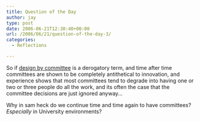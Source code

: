 ```yaml
---
title: Question of the Day
author: jay
type: post
date: 2006-06-21T12:30:40+00:00
url: /2006/06/21/question-of-the-day-3/
categories:
  - Reflections

---
```

So if [design by committee][1] is a derogatory term, and time after time committees are shown to be completely antithetical to innovation, and experience shows that most committees tend to degrade into having one or two or three people do all the work, and its often the case that the committee decisions are just ignored anyway…

Why in sam heck do we continue time and time again to have committees? _Especially_ in University environments?

 [1]: http://en.wikipedia.org/wiki/Design_by_committee